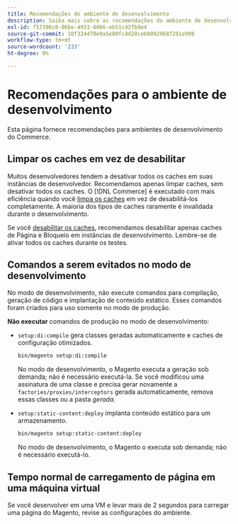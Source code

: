 ```yaml
---
title: Recomendações do ambiente de desenvolvimento
description: Saiba mais sobre as recomendações do ambiente de desenvolvimento no Adobe Commerce. Descubra a orientação para a implementação e as estratégias de otimização.
exl-id: f57396c0-86be-4933-8066-eb51c42fb9e4
source-git-commit: 10f324478e9a5e80fc4d28ce680929687291e990
workflow-type: tm+mt
source-wordcount: '233'
ht-degree: 0%

---
```


# Recomendações para o ambiente de desenvolvimento

Esta página fornece recomendações para ambientes de desenvolvimento do Commerce.

## Limpar os caches em vez de desabilitar

Muitos desenvolvedores tendem a desativar todos os caches em suas instâncias de desenvolvedor. Recomendamos apenas limpar caches, sem desativar todos os caches. O [!DNL Commerce] é executado com mais eficiência quando você [limpa os caches](../configuration/cli/manage-cache.md#clean-and-flush-cache-types) em vez de desabilitá-los completamente. A maioria dos tipos de caches raramente é invalidada durante o desenvolvimento.

Se você [desabilitar os caches](../configuration/cli/manage-cache.md#enable-or-disable-cache-types), recomendamos desabilitar apenas caches de Página e Bloqueio em instâncias de desenvolvimento. Lembre-se de ativar todos os caches durante os testes.

## Comandos a serem evitados no modo de desenvolvimento

No modo de desenvolvimento, não execute comandos para compilação, geração de código e implantação de conteúdo estático. Esses comandos foram criados para uso somente no modo de produção.

**Não executar** comandos de produção no modo de desenvolvimento:

* `setup:di:compile` gera classes geradas automaticamente e caches de configuração otimizados.

  ```bash
  bin/magento setup:di:compile
  ```

  No modo de desenvolvimento, o Magento executa a geração sob demanda; não é necessário executá-la. Se você modificou uma assinatura de uma classe e precisa gerar novamente a `factories/proxies/interceptors` gerada automaticamente, remova essas classes ou a pasta _gerada_.

* `setup:static-content:deploy` implanta conteúdo estático para um armazenamento.

  ```bash
  bin/magento setup:static-content:deploy
  ```

  No modo de desenvolvimento, o Magento o executa sob demanda; não é necessário executá-lo.

## Tempo normal de carregamento de página em uma máquina virtual

Se você desenvolver em uma VM e levar mais de 2 segundos para carregar uma página do Magento, revise as configurações do ambiente.
